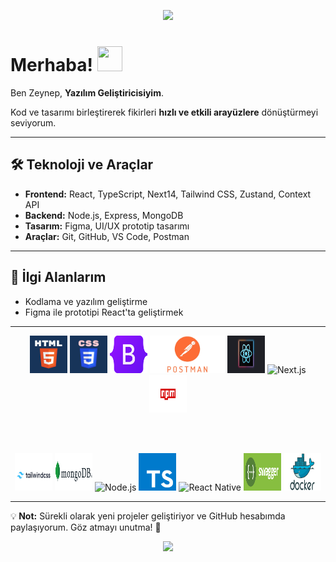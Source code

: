 
<p align="center">
  <img src="https://capsule-render.vercel.app/api?type=waving&color=513B3F&height=130&animation=fadeIn&fontAlignY=35" />
</p>

# Merhaba! <img src="https://github.com/user-attachments/assets/6d306284-ef14-4acc-bf3b-4c7d8717bc5e" width="40" height="40" />

Ben Zeynep, **Yazılım Geliştiricisiyim**.

Kod ve tasarımı birleştirerek fikirleri **hızlı ve etkili arayüzlere** dönüştürmeyi seviyorum.  

---

## 🛠 Teknoloji ve Araçlar
- **Frontend:** React, TypeScript, Next14, Tailwind CSS, Zustand, Context API  
- **Backend:** Node.js, Express, MongoDB  
- **Tasarım:** Figma, UI/UX prototip tasarımı  
- **Araçlar:** Git, GitHub, VS Code, Postman  

---

## 🎯 İlgi Alanlarım
- Kodlama ve yazılım geliştirme  
- Figma ile prototipi React'ta geliştirmek

---

<div align="center">

  <img src="html.webp" alt="HTML" width="60" height="60" />
  <img src="css.png" alt="CSS" width="60" height="60" />
  <img src="bootstap.png" alt="Bootstrap" width="60" height="60" />
  <img src="postman.png" alt="Postman" width="120" height="60" />
  <img src="react.svg" alt="React.js" width="60" height="60" />
  <img src="next.png" alt="Next.js" width="60" height="60" />
  <img src="npm.png" alt="npm" width="60" height="60" />
  
  <br><br>

  <img src="tailwindcss-logo.png" alt="Tailwind CSS" width="60" height="60" />
  <img src="mongodb.png" alt="MongoDB" width="60" height="60" />
  <img src="nodejs.png" alt="Node.js" width="60" height="60" />
  <img src="ts.svg" alt="TypeScript" width="60" height="60" />
  <img src="react-native.png" alt="React Native" width="60" height="60" />
  <img src="swagger.png" alt="Swagger" width="60" height="60" />
  <img src="docker.png" alt="Docker" width="60" height="60" />
</div>


---

💡<b> Not:</b> Sürekli olarak yeni projeler geliştiriyor ve GitHub hesabımda paylaşıyorum. Göz atmayı unutma! 🚀

<p align="center">
  <img src="https://capsule-render.vercel.app/api?type=waving&color=513B3F&height=130&section=footer&reversal=true" />
</p>

